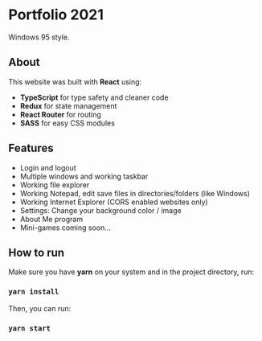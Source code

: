 # Portfolio 2021

Windows 95 style.

## About

This website was built with **React** using:

* **TypeScript** for type safety and cleaner code
* **Redux** for state management
* **React Router** for routing
* **SASS** for easy CSS modules

## Features

* Login and logout
* Multiple windows and working taskbar
* Working file explorer
* Working Notepad, edit save files in directories/folders (like Windows)
* Working Internet Explorer (CORS enabled websites only)
* Settings: Change your background color / image
* About Me program
* Mini-games coming soon...

## How to run

Make sure you have **yarn** on your system and in the project directory, run:

### `yarn install`

Then, you can run:

### `yarn start`